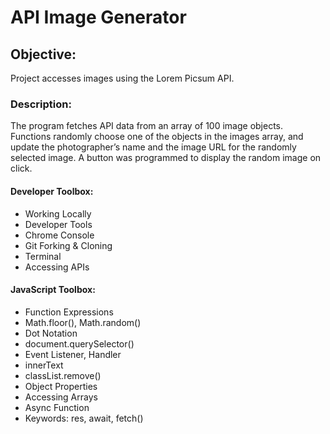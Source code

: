 <h1>API Image Generator</h1>

<h2>Objective:</h2>
<p>Project accesses images using the Lorem Picsum API.</p>

<h3>Description:</h3>
<p> The program fetches API data from an array of 100 image objects. Functions randomly choose one of the objects in the images array, and update the photographer’s name and the image URL for the randomly selected image. A button was programmed to display the random image on click.</p>

<h4>Developer Toolbox:</h4>

* Working Locally
* Developer Tools
* Chrome Console
* Git Forking & Cloning
* Terminal
* Accessing APIs

<h4>JavaScript Toolbox:</h4>

* Function Expressions
* Math.floor(), Math.random()
* Dot Notation
* document.querySelector()
* Event Listener, Handler
* innerText
* classList.remove()
* Object Properties
* Accessing Arrays 
* Async Function
* Keywords: res, await, fetch()
